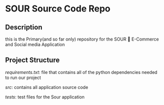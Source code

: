 # SOUR Source Code Repo

## Description
this is the Primary(and so far only) repository for the SOUR 🍋  E-Commerce and Social media Application

## Project Structure 

*requirements.txt*: file that contains all of the python dependencies needed to run our project 

*src*: contains all application source code 

*tests*: test files for the Sour application

